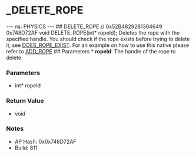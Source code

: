 # _DELETE_ROPE

--- ns: PHYSICS --- ## DELETE_ROPE  // 0x52B4829281364649 0x748D72AF void DELETE_ROPE(int* ropeId);  Deletes the rope with the specified handle.  You should check if the rope exists before trying to delete it, see [DOES_ROPE_EXIST](#_0xFD5448BE3111ED96).  For an example on how to use this native please refer to [ADD_ROPE](#_0xE832D760399EB220)  ## Parameters * **ropeId**: The handle of the rope to delete

### Parameters
* int* ropeId

### Return Value
* void

### Notes
* AP Hash: 0x0x748D72AF
* Build: 811

